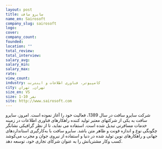 ```yaml
---
layout: post
title: سایرو سافت
name_en: Sairosoft
company_slug: sairosoft
logo: 
cover: 
company_count:
founded:
location: ""
total_review: 
total_interview: 
salary_avg: 
salary_min: 
salary_max: 
rate: 
view_count: 
industry: کامپیوتر، فناوری اطلاعات و اینترنت
city: تهران, تهران
size_en: VS
size: 1-10 نفر
site: http://www.sairosoft.com
---
```


شرکت سایرو سافت در سال 1389، فعالیت خود را آغاز نموده است. امروز، سایرو سافت به یکی از شرکتهای معتبر تولید کننده راهکارهای فناوری اطلاعات در زمینه خدمات مسافرتی تبدیل شده است. استفاده می نماید، تا از نظر گرافیکی نشانگر چگونگی نوع و اندازه فونت و ظاهر متن باشد. سایرو سافت با به‌کارگیری استانداردهای جهانی و راهکارهای نوین تولید شده در دنیا و استفاده از نیروی جوان و مجرب می‌کوشد کسب‌ و‌کار مشتریانش را به عنوان شرکای تجاری خود، توسعه دهد.
